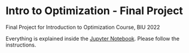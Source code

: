 # Intro to Optimization - Final Project
Final Project for Introduction to Optimization Course, BIU 2022

Everything is explained inside the [Jupyter Notebook](https://github.com/or-gottman/Intro-to-Optimization/blob/master/main.ipynb). Please follow the instructions.
